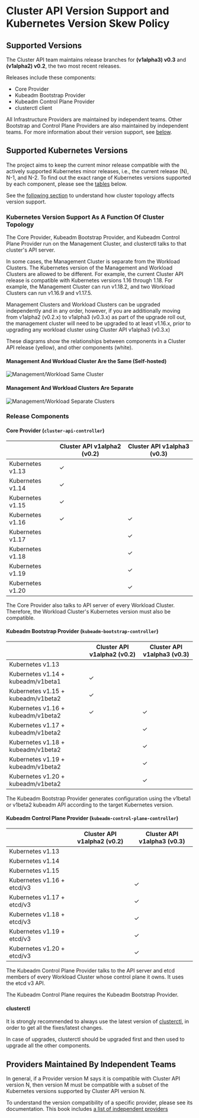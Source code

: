 # Cluster API Version Support and Kubernetes Version Skew Policy

## Supported Versions

The Cluster API team maintains release branches for **(v1alpha3) v0.3** and **(v1alpha2) v0.2**, the two most recent releases.

Releases include these components:

- Core Provider
- Kubeadm Bootstrap Provider
- Kubeadm Control Plane Provider
- clusterctl client

All Infrastructure Providers are maintained by independent teams. Other Bootstrap and Control Plane Providers are also maintained by independent teams. For more information about their version support, see [below](#providers-maintained-by-independent-teams).

## Supported Kubernetes Versions

The project aims to keep the current minor release compatible with the actively supported Kubernetes minor releases, i.e., the current release (N), N-1, and N-2. To find out the exact range of Kubernetes versions supported by each  component, please see the [tables](#release-components) below.

See the [following section](#kubernetes-version-support-as-a-function-of-cluster-topology) to understand how cluster topology affects version support.

### Kubernetes Version Support As A Function Of Cluster Topology

The Core Provider, Kubeadm Bootstrap Provider, and Kubeadm Control Plane Provider run on the Management Cluster, and clusterctl talks to that cluster's API server.

In some cases, the Management Cluster is separate from the Workload Clusters. The Kubernetes version of the Management and Workload Clusters are allowed to be different. For example, the current Cluster API release is compatible with Kubernetes versions 1.16 through 1.18. For example, the Management Cluster can run v1.18.2, and two Workload Clusters can run v1.16.9 and v1.17.5.

Management Clusters and Workload Clusters can be upgraded independently and in any order, however, if you are additionally moving from
v1alpha2 (v0.2.x) to v1alpha3 (v0.3.x) as part of the upgrade roll out, the management cluster will need to be upgraded to at least v1.16.x,
prior to upgrading any workload cluster using Cluster API v1alpha3 (v0.3.x)

These diagrams show the relationships between components in a Cluster API release (yellow), and other components (white).

#### Management And Workload Cluster Are the Same (Self-hosted)

![Management/Workload Same Cluster](../images/management-workload-same-cluster.png)

#### Management And Workload Clusters Are Separate

![Management/Workload Separate Clusters](../images/management-workload-separate-clusters.png)

### Release Components

#### Core Provider (`cluster-api-controller`)

|                  | Cluster API v1alpha2 (v0.2) | Cluster API v1alpha3 (v0.3) |
| ---------------- | --------------------------- | --------------------------- |
| Kubernetes v1.13 | ✓                           |                             |
| Kubernetes v1.14 | ✓                           |                             |
| Kubernetes v1.15 | ✓                           |                             |
| Kubernetes v1.16 | ✓                           | ✓                           |
| Kubernetes v1.17 |                             | ✓                           |
| Kubernetes v1.18 |                             | ✓                           |
| Kubernetes v1.19 |                             | ✓                           |
| Kubernetes v1.20 |                             | ✓                           |

The Core Provider also talks to API server of every Workload Cluster. Therefore, the Workload Cluster's Kubernetes version must also be compatible.

#### Kubeadm Bootstrap Provider (`kubeadm-bootstrap-controller`)

|                                    | Cluster API v1alpha2 (v0.2) | Cluster API v1alpha3 (v0.3) |
| ---------------------------------- | --------------------------- | --------------------------- |
| Kubernetes v1.13                   |                             |                             |
| Kubernetes v1.14 + kubeadm/v1beta1 | ✓                           |                             |
| Kubernetes v1.15 + kubeadm/v1beta2 | ✓                           |                             |
| Kubernetes v1.16 + kubeadm/v1beta2 | ✓                           | ✓                           |
| Kubernetes v1.17 + kubeadm/v1beta2 |                             | ✓                           |
| Kubernetes v1.18 + kubeadm/v1beta2 |                             | ✓                           |
| Kubernetes v1.19 + kubeadm/v1beta2 |                             | ✓                           |
| Kubernetes v1.20 + kubeadm/v1beta2 |                             | ✓                           |

The Kubeadm Bootstrap Provider generates configuration using the v1beta1 or v1beta2 kubeadm API
according to the target Kubernetes version.

#### Kubeadm Control Plane Provider (`kubeadm-control-plane-controller`)

|                            | Cluster API v1alpha2 (v0.2) | Cluster API v1alpha3 (v0.3) |
| -------------------------- | --------------------------- | --------------------------- |
| Kubernetes v1.13           |                             |                             |
| Kubernetes v1.14           |                             |                             |
| Kubernetes v1.15           |                             |                             |
| Kubernetes v1.16 + etcd/v3 |                             | ✓                           |
| Kubernetes v1.17 + etcd/v3 |                             | ✓                           |
| Kubernetes v1.18 + etcd/v3 |                             | ✓                           |
| Kubernetes v1.19 + etcd/v3 |                             | ✓                           |
| Kubernetes v1.20 + etcd/v3 |                             | ✓                           |

The Kubeadm Control Plane Provider talks to the API server and etcd members of every Workload Cluster whose control plane it owns. It uses the etcd v3 API.

The Kubeadm Control Plane requires the Kubeadm Bootstrap Provider.

#### clusterctl

It is strongly recommended to always use the latest version of [clusterctl](../clusterctl/overview.md), in order to
get all the fixes/latest changes.

In case of upgrades, clusterctl should be upgraded first and then used to upgrade all the other components.

## Providers Maintained By Independent Teams

In general, if a Provider version M says it is compatible with Cluster API version N, then version M must be compatible with a subset of the Kubernetes versions supported by Cluster API version N.

To understand the version compatibility of a specific provider, please see its documentation. This book includes [a list of independent providers](providers.md)
